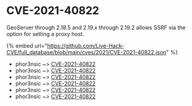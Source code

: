 # CVE-2021-40822

GeoServer through 2.18.5 and 2.19.x through 2.19.2 allows SSRF via the option for setting a proxy host.

{% embed url="https://github.com/Live-Hack-CVE/full_database/blob/main/cves/2021/CVE-2021-40822.json" %}


* phor3nsic ~> [CVE-2021-40822](https://www.alice-snow.ru/2021/database/cve-2021-40822/cve-2021-40822-phor3nsic)
* phor3nsic ~> [CVE-2021-40822](https://www.alice-snow.ru/2021/database/cve-2021-40822/cve-2021-40822-phor3nsic)
* phor3nsic ~> [CVE-2021-40822](https://www.alice-snow.ru/2021/database/cve-2021-40822/cve-2021-40822-phor3nsic)
* phor3nsic ~> [CVE-2021-40822](https://www.alice-snow.ru/2021/database/cve-2021-40822/cve-2021-40822-phor3nsic)
* phor3nsic ~> [CVE-2021-40822](https://www.alice-snow.ru/2021/database/cve-2021-40822/cve-2021-40822-phor3nsic)
* phor3nsic ~> [CVE-2021-40822](https://www.alice-snow.ru/2021/database/cve-2021-40822/cve-2021-40822-phor3nsic)